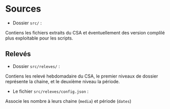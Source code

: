 
# Sources

- Dossier `src/` : 

Contiens les fichiers extraits du CSA et éventuellement des version complilé plus exploitable pour les scripts.

## Relevés

- Dossier `src/releves/` :

Contiens les relevé hebdomadaire du CSA, le premier niveaux de dossier représente la chaine, et le deuxième niveau la période.

- Le fichier `src/releves/config.json`  : 

Associe les nombre à leurs chaine (`media`) et période (`dates`)